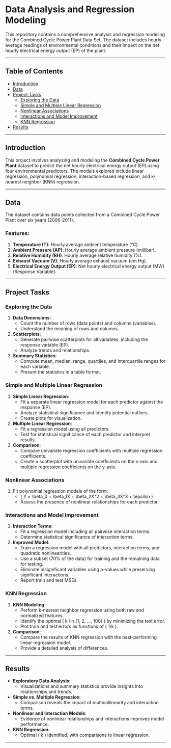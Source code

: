 # Data Analysis and Regression Modeling

This repository contains a comprehensive analysis and regression modeling for the Combined Cycle Power Plant Data Set. The dataset includes hourly average readings of environmental conditions and their impact on the net hourly electrical energy output (EP) of the plant.

---

## Table of Contents

- [Introduction](#introduction)
- [Data](#data)
- [Project Tasks](#project-tasks)
  - [Exploring the Data](#exploring-the-data)
  - [Simple and Multiple Linear Regression](#simple-and-multiple-linear-regression)
  - [Nonlinear Associations](#nonlinear-associations)
  - [Interactions and Model Improvement](#interactions-and-model-improvement)
  - [KNN Regression](#knn-regression)
- [Results](#results)

---

## Introduction

This project involves analyzing and modeling the **Combined Cycle Power Plant** dataset to predict the net hourly electrical energy output (EP) using four environmental predictors. The models explored include linear regression, polynomial regression, interaction-based regression, and k-nearest neighbor (KNN) regression.

---

## Data

The dataset contains data points collected from a Combined Cycle Power Plant over six years (2006-2011).

### Features:
1. **Temperature (T)**: Hourly average ambient temperature (°C).
2. **Ambient Pressure (AP)**: Hourly average ambient pressure (millibar).
3. **Relative Humidity (RH)**: Hourly average relative humidity (%).
4. **Exhaust Vacuum (V)**: Hourly average exhaust vacuum (cm Hg).
5. **Electrical Energy Output (EP)**: Net hourly electrical energy output (MW) (Response Variable).

---

## Project Tasks

### Exploring the Data
1. **Data Dimensions**:
   - Count the number of rows (data points) and columns (variables).
   - Understand the meaning of rows and columns.
2. **Scatterplots**:
   - Generate pairwise scatterplots for all variables, including the response variable (EP).
   - Analyze trends and relationships.
3. **Summary Statistics**:
   - Compute mean, median, range, quartiles, and interquartile ranges for each variable.
   - Present the statistics in a table format.

### Simple and Multiple Linear Regression
1. **Simple Linear Regression**:
   - Fit a separate linear regression model for each predictor against the response (EP).
   - Analyze statistical significance and identify potential outliers.
   - Create plots for visualization.
2. **Multiple Linear Regression**:
   - Fit a regression model using all predictors.
   - Test for statistical significance of each predictor and interpret results.
3. **Comparison**:
   - Compare univariate regression coefficients with multiple regression coefficients.
   - Create a scatterplot with univariate coefficients on the x-axis and multiple regression coefficients on the y-axis.

### Nonlinear Associations
1. Fit polynomial regression models of the form:
   - \( Y = \beta_0 + \beta_1X + \beta_2X^2 + \beta_3X^3 + \epsilon \)
   - Assess the presence of nonlinear relationships for each predictor.

### Interactions and Model Improvement
1. **Interaction Terms**:
   - Fit a regression model including all pairwise interaction terms.
   - Determine statistical significance of interaction terms.
2. **Improved Model**:
   - Train a regression model with all predictors, interaction terms, and quadratic nonlinearities.
   - Use a subset (70% of the data) for training and the remaining data for testing.
   - Eliminate insignificant variables using p-values while preserving significant interactions.
   - Report train and test MSEs.

### KNN Regression
1. **KNN Modeling**:
   - Perform k-nearest neighbor regression using both raw and normalized features.
   - Identify the optimal \( k \in \{1, 2, ..., 100\} \) by minimizing the test error.
   - Plot train and test errors as functions of \( 1/k \).
2. **Comparison**:
   - Compare the results of KNN regression with the best-performing linear regression model.
   - Provide a detailed analysis of differences.

---

## Results

- **Exploratory Data Analysis**:
  - Visualizations and summary statistics provide insights into relationships and trends.
- **Simple vs. Multiple Regression**:
  - Comparison reveals the impact of multicollinearity and interaction terms.
- **Nonlinear and Interaction Models**:
  - Evidence of nonlinear relationships and interactions improves model performance.
- **KNN Regression**:
  - Optimal \( k \) identified, with comparisons to linear regression.

---
